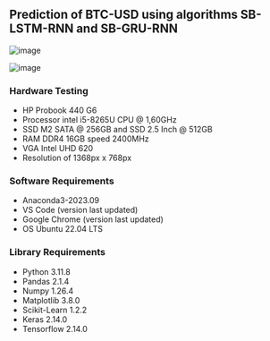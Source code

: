 ## Prediction of BTC-USD using algorithms SB-LSTM-RNN and SB-GRU-RNN

![image](https://github.com/kusin/tensorflow-btc-usd/blob/main/img/hasil%20prediksi%20full%20-%20SB-LSTM-RNN.png)

![image](https://github.com/kusin/tensorflow-btc-usd/blob/main/img/hasil_prediksi_full%20_SB_GRU_RNN.jpg)

### Hardware Testing
- HP Probook 440 G6
- Processor intel i5-8265U CPU @ 1,60GHz
- SSD M2 SATA @ 256GB and SSD 2.5 Inch @ 512GB
- RAM DDR4 16GB speed 2400MHz
- VGA Intel UHD 620
- Resolution of 1368px x 768px

### Software Requirements
- Anaconda3-2023.09
- VS Code (version last updated)
- Google Chrome (version last updated)
- OS Ubuntu 22.04 LTS

### Library Requirements
- Python 3.11.8
- Pandas 2.1.4
- Numpy 1.26.4
- Matplotlib 3.8.0
- Scikit-Learn 1.2.2
- Keras 2.14.0
- Tensorflow 2.14.0